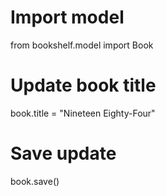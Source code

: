 # Import model
from bookshelf.model import Book

# Update book title
book.title = "Nineteen Eighty-Four"

# Save update
book.save()